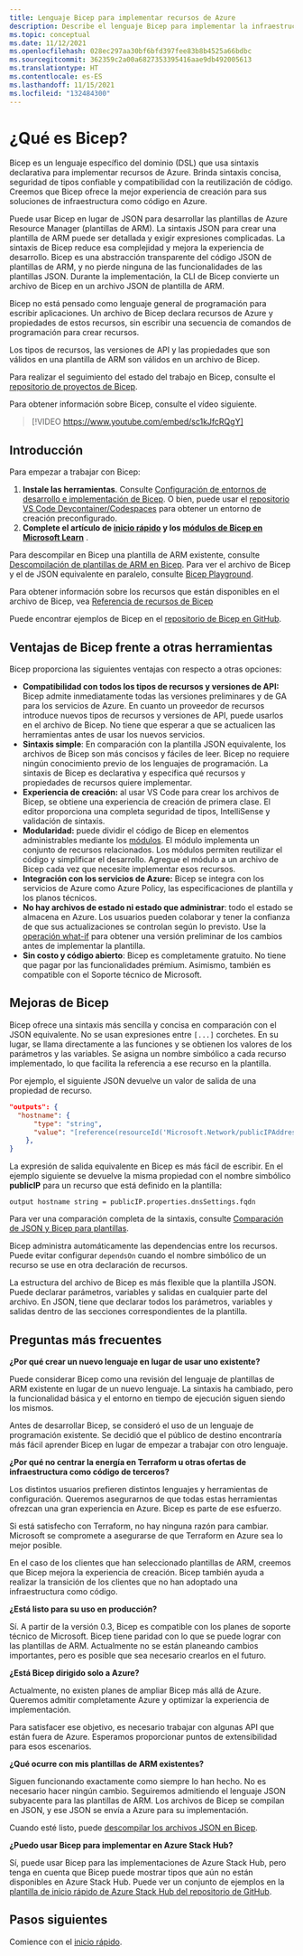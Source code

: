```yaml
---
title: Lenguaje Bicep para implementar recursos de Azure
description: Describe el lenguaje Bicep para implementar la infraestructura en Azure. Ofrece una experiencia de creación mejorada sobre el uso de JSON para desarrollar plantillas.
ms.topic: conceptual
ms.date: 11/12/2021
ms.openlocfilehash: 028ec297aa30bf6bfd397fee83b8b4525a66bdbc
ms.sourcegitcommit: 362359c2a00a6827353395416aae9db492005613
ms.translationtype: HT
ms.contentlocale: es-ES
ms.lasthandoff: 11/15/2021
ms.locfileid: "132484300"
---
```

# <a name="what-is-bicep"></a>¿Qué es Bicep?

Bicep es un lenguaje específico del dominio (DSL) que usa sintaxis declarativa para implementar recursos de Azure. Brinda sintaxis concisa, seguridad de tipos confiable y compatibilidad con la reutilización de código. Creemos que Bicep ofrece la mejor experiencia de creación para sus soluciones de infraestructura como código en Azure.

Puede usar Bicep en lugar de JSON para desarrollar las plantillas de Azure Resource Manager (plantillas de ARM). La sintaxis JSON para crear una plantilla de ARM puede ser detallada y exigir expresiones complicadas. La sintaxis de Bicep reduce esa complejidad y mejora la experiencia de desarrollo. Bicep es una abstracción transparente del código JSON de plantillas de ARM, y no pierde ninguna de las funcionalidades de las plantillas JSON. Durante la implementación, la CLI de Bicep convierte un archivo de Bicep en un archivo JSON de plantilla de ARM.

Bicep no está pensado como lenguaje general de programación para escribir aplicaciones. Un archivo de Bicep declara recursos de Azure y propiedades de estos recursos, sin escribir una secuencia de comandos de programación para crear recursos.

Los tipos de recursos, las versiones de API y las propiedades que son válidos en una plantilla de ARM son válidos en un archivo de Bicep.

Para realizar el seguimiento del estado del trabajo en Bicep, consulte el [repositorio de proyectos de Bicep](https://github.com/Azure/bicep).

Para obtener información sobre Bicep, consulte el vídeo siguiente.

> [!VIDEO https://www.youtube.com/embed/sc1kJfcRQgY]

## <a name="get-started"></a>Introducción

Para empezar a trabajar con Bicep:

1. **Instale las herramientas**. Consulte [Configuración de entornos de desarrollo e implementación de Bicep](./install.md). O bien, puede usar el [repositorio VS Code Devcontainer/Codespaces](https://github.com/Azure/vscode-remote-try-bicep) para obtener un entorno de creación preconfigurado.
2. **Complete el artículo de [inicio rápido](./quickstart-create-bicep-use-visual-studio-code.md) y los [módulos de Bicep en Microsoft Learn](./learn-bicep.md)** .

Para descompilar en Bicep una plantilla de ARM existente, consulte [Descompilación de plantillas de ARM en Bicep](./decompile.md). Para ver el archivo de Bicep y el de JSON equivalente en paralelo, consulte [Bicep Playground](https://bicepdemo.z22.web.core.windows.net/).

Para obtener información sobre los recursos que están disponibles en el archivo de Bicep, vea [Referencia de recursos de Bicep](/azure/templates/)

Puede encontrar ejemplos de Bicep en el [repositorio de Bicep en GitHub](https://github.com/Azure/bicep/tree/main/docs/examples).

## <a name="benefits-of-bicep-versus-other-tools"></a>Ventajas de Bicep frente a otras herramientas

Bicep proporciona las siguientes ventajas con respecto a otras opciones:

- **Compatibilidad con todos los tipos de recursos y versiones de API:** Bicep admite inmediatamente todas las versiones preliminares y de GA para los servicios de Azure. En cuanto un proveedor de recursos introduce nuevos tipos de recursos y versiones de API, puede usarlos en el archivo de Bicep. No tiene que esperar a que se actualicen las herramientas antes de usar los nuevos servicios.
- **Sintaxis simple**: En comparación con la plantilla JSON equivalente, los archivos de Bicep son más concisos y fáciles de leer. Bicep no requiere ningún conocimiento previo de los lenguajes de programación. La sintaxis de Bicep es declarativa y especifica qué recursos y propiedades de recursos quiere implementar.
- **Experiencia de creación:** al usar VS Code para crear los archivos de Bicep, se obtiene una experiencia de creación de primera clase. El editor proporciona una completa seguridad de tipos, IntelliSense y validación de sintaxis.
- **Modularidad:** puede dividir el código de Bicep en elementos administrables mediante los [módulos](./modules.md). El módulo implementa un conjunto de recursos relacionados. Los módulos permiten reutilizar el código y simplificar el desarrollo. Agregue el módulo a un archivo de Bicep cada vez que necesite implementar esos recursos.
- **Integración con los servicios de Azure:** Bicep se integra con los servicios de Azure como Azure Policy, las especificaciones de plantilla y los planos técnicos.
- **No hay archivos de estado ni estado que administrar**: todo el estado se almacena en Azure. Los usuarios pueden colaborar y tener la confianza de que sus actualizaciones se controlan según lo previsto. Use la [operación what-if](./deploy-what-if.md) para obtener una versión preliminar de los cambios antes de implementar la plantilla.
- **Sin costo y código abierto**: Bicep es completamente gratuito. No tiene que pagar por las funcionalidades prémium. Asimismo, también es compatible con el Soporte técnico de Microsoft.

## <a name="bicep-improvements"></a>Mejoras de Bicep

Bicep ofrece una sintaxis más sencilla y concisa en comparación con el JSON equivalente. No se usan expresiones entre `[...]` corchetes. En su lugar, se llama directamente a las funciones y se obtienen los valores de los parámetros y las variables. Se asigna un nombre simbólico a cada recurso implementado, lo que facilita la referencia a ese recurso en la plantilla.

Por ejemplo, el siguiente JSON devuelve un valor de salida de una propiedad de recurso.

```json
"outputs": {
  "hostname": {
      "type": "string",
      "value": "[reference(resourceId('Microsoft.Network/publicIPAddresses', variables('publicIPAddressName'))).dnsSettings.fqdn]"
    },
}
```

La expresión de salida equivalente en Bicep es más fácil de escribir. En el ejemplo siguiente se devuelve la misma propiedad con el nombre simbólico **publicIP** para un recurso que está definido en la plantilla:

```bicep
output hostname string = publicIP.properties.dnsSettings.fqdn
```

Para ver una comparación completa de la sintaxis, consulte [Comparación de JSON y Bicep para plantillas](compare-template-syntax.md).

Bicep administra automáticamente las dependencias entre los recursos. Puede evitar configurar `dependsOn` cuando el nombre simbólico de un recurso se use en otra declaración de recursos.

La estructura del archivo de Bicep es más flexible que la plantilla JSON. Puede declarar parámetros, variables y salidas en cualquier parte del archivo. En JSON, tiene que declarar todos los parámetros, variables y salidas dentro de las secciones correspondientes de la plantilla.

## <a name="faq"></a>Preguntas más frecuentes

**¿Por qué crear un nuevo lenguaje en lugar de usar uno existente?**

Puede considerar Bicep como una revisión del lenguaje de plantillas de ARM existente en lugar de un nuevo lenguaje. La sintaxis ha cambiado, pero la funcionalidad básica y el entorno en tiempo de ejecución siguen siendo los mismos.

Antes de desarrollar Bicep, se consideró el uso de un lenguaje de programación existente. Se decidió que el público de destino encontraría más fácil aprender Bicep en lugar de empezar a trabajar con otro lenguaje.

**¿Por qué no centrar la energía en Terraform u otras ofertas de infraestructura como código de terceros?**

Los distintos usuarios prefieren distintos lenguajes y herramientas de configuración. Queremos asegurarnos de que todas estas herramientas ofrezcan una gran experiencia en Azure. Bicep es parte de ese esfuerzo.

Si está satisfecho con Terraform, no hay ninguna razón para cambiar. Microsoft se compromete a asegurarse de que Terraform en Azure sea lo mejor posible.

En el caso de los clientes que han seleccionado plantillas de ARM, creemos que Bicep mejora la experiencia de creación. Bicep también ayuda a realizar la transición de los clientes que no han adoptado una infraestructura como código.

**¿Está listo para su uso en producción?**

Sí. A partir de la versión 0.3, Bicep es compatible con los planes de soporte técnico de Microsoft. Bicep tiene paridad con lo que se puede lograr con las plantillas de ARM. Actualmente no se están planeando cambios importantes, pero es posible que sea necesario crearlos en el futuro.

**¿Está Bicep dirigido solo a Azure?**

Actualmente, no existen planes de ampliar Bicep más allá de Azure. Queremos admitir completamente Azure y optimizar la experiencia de implementación.

Para satisfacer ese objetivo, es necesario trabajar con algunas API que están fuera de Azure. Esperamos proporcionar puntos de extensibilidad para esos escenarios.

**¿Qué ocurre con mis plantillas de ARM existentes?**

Siguen funcionando exactamente como siempre lo han hecho. No es necesario hacer ningún cambio. Seguiremos admitiendo el lenguaje JSON subyacente para las plantillas de ARM. Los archivos de Bicep se compilan en JSON, y ese JSON se envía a Azure para su implementación.

Cuando esté listo, puede [descompilar los archivos JSON en Bicep](./decompile.md).

**¿Puedo usar Bicep para implementar en Azure Stack Hub?**

Sí, puede usar Bicep para las implementaciones de Azure Stack Hub, pero tenga en cuenta que Bicep puede mostrar tipos que aún no están disponibles en Azure Stack Hub. Puede ver un conjunto de ejemplos en la [plantilla de inicio rápido de Azure Stack Hub del repositorio de GitHub](https://github.com/Azure/AzureStack-QuickStart-Templates/tree/master/Bicep). 

## <a name="next-steps"></a>Pasos siguientes

Comience con el [inicio rápido](./quickstart-create-bicep-use-visual-studio-code.md).
